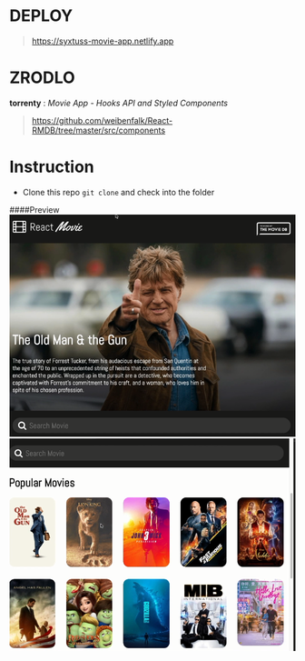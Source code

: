 # DEPLOY

> https://syxtuss-movie-app.netlify.app

# ZRODLO 

**torrenty** : *Movie App - Hooks API and Styled Components*

>https://github.com/weibenfalk/React-RMDB/tree/master/src/components


# Instruction

- Clone this repo ```git clone``` and check into the folder 

####Preview
![sass-js-coding-test screenshot](https://github.com/andrzejbajuk79/MovieApp-Hooks/blob/master/src/2020-05-18_09h04_01.png?raw=true)
![sass-js-coding-test screenshot](https://github.com/andrzejbajuk79/MovieApp-Hooks/blob/master/src/2020-05-18_08h59_29.png?raw=true)
